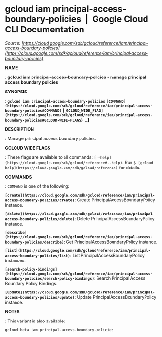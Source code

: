 # gcloud iam principal-access-boundary-policies  |  Google Cloud CLI Documentation

*Source: [https://cloud.google.com/sdk/gcloud/reference/iam/principal-access-boundary-policies](https://cloud.google.com/sdk/gcloud/reference/iam/principal-access-boundary-policies)*

**NAME**

: **gcloud iam principal-access-boundary-policies - manage principal access boundary policies**

**SYNOPSIS**

: **`gcloud iam principal-access-boundary-policies` `[COMMAND](https://cloud.google.com/sdk/gcloud/reference/iam/principal-access-boundary-policies#COMMAND)` [`[GCLOUD_WIDE_FLAG](https://cloud.google.com/sdk/gcloud/reference/iam/principal-access-boundary-policies#GCLOUD-WIDE-FLAGS) …`]**

**DESCRIPTION**

: Manage principal access boundary policies.

**GCLOUD WIDE FLAGS**

: These flags are available to all commands: `[--help](https://cloud.google.com/sdk/gcloud/reference#--help)`.
Run `$ [gcloud help](https://cloud.google.com/sdk/gcloud/reference)` for details.

**COMMANDS**

: ``COMMAND`` is one of the following:

**`[create](https://cloud.google.com/sdk/gcloud/reference/iam/principal-access-boundary-policies/create)`**:
Create PrincipalAccessBoundaryPolicy instance.

**`[delete](https://cloud.google.com/sdk/gcloud/reference/iam/principal-access-boundary-policies/delete)`**:
Delete PrincipalAccessBoundaryPolicy instance.

**`[describe](https://cloud.google.com/sdk/gcloud/reference/iam/principal-access-boundary-policies/describe)`**:
Get PrincipalAccessBoundaryPolicy instance.

**`[list](https://cloud.google.com/sdk/gcloud/reference/iam/principal-access-boundary-policies/list)`**:
List PrincipalAccessBoundaryPolicy instances.

**`[search-policy-bindings](https://cloud.google.com/sdk/gcloud/reference/iam/principal-access-boundary-policies/search-policy-bindings)`**:
Search Principal Access Boundary Policy Bindings.

**`[update](https://cloud.google.com/sdk/gcloud/reference/iam/principal-access-boundary-policies/update)`**:
Update PrincipalAccessBoundaryPolicy instance.

**NOTES**

: This variant is also available:

```
gcloud beta iam principal-access-boundary-policies
```